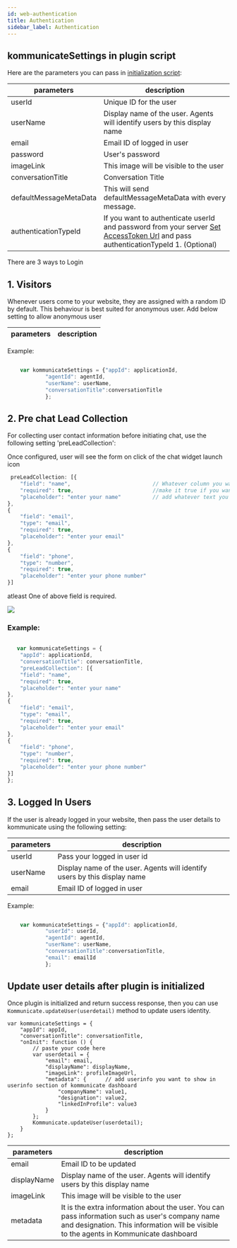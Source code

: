 ```yaml
---
id: web-authentication
title: Authentication
sidebar_label: Authentication
---
```



## kommunicateSettings in plugin script

Here are the parameters you can pass in [initialization script](https://docs.kommunicate.io/docs/web-installation.html#script'):

|parameters | description|
|---    |---    |
|userId | Unique ID for the user|
|userName | Display name of the user. Agents will identify users by this display name|
|email | Email ID of logged in user|
|password | User's password|
|imageLink | This image will be visible to the user |
|conversationTitle | Conversation Title|
|defaultMessageMetaData |This will send defaultMessageMetaData with every message.|
|authenticationTypeId |If you want to authenticate userId and password from your server <a href="access-token-url-configuration" target="_blank">Set AccessToken Url</a> and pass authenticationTypeId 1. (Optional) |

There are 3 ways to Login

## 1. Visitors

Whenever users come to your website, they are assigned with a random ID by default. This behaviour is best suited for anonymous user.
Add below setting to allow anonymous user


|parameters | description|
|---    |---    |

Example:
```javascript

    var kommunicateSettings = {"appId": applicationId,
            "agentId": agentId,
            "userName": userName,
            "conversationTitle":conversationTitle
            };

```

## 2. Pre chat Lead Collection

For collecting user contact information before initiating chat, use the following setting 'preLeadCollection':

Once configured, user will see the form on click of the chat widget launch icon
```javascript
 preLeadCollection: [{
    "field": "name",                          // Whatever column you want to add
    "required": true,                         //make it true if you want to make it mandatory
    "placeholder": "enter your name"          // add whatever text you want to show in placeholder
},
{
    "field": "email",
    "type": "email",
    "required": true,
    "placeholder": "enter your email"
}, 
{
    "field": "phone",
    "type": "number",
    "required": true,
    "placeholder": "enter your phone number"
}]
```
atleast One of above field is required.


<img align="middle" src="https://www.kommunicate.io/blog/wp-content/uploads/2018/06/Screen-Shot-2018-06-05-at-8.40.22-PM.png" />

### Example:
```javascript

   var kommunicateSettings = {
    "appId": applicationId,
    "conversationTitle": conversationTitle,
    "preLeadCollection": [{
    "field": "name",
    "required": true,
    "placeholder": "enter your name"
},
{
    "field": "email",
    "type": "email",
    "required": true,
    "placeholder": "enter your email"
},
{
    "field": "phone",
    "type": "number",
    "required": true,
    "placeholder": "enter your phone number"
}]
};

```

## 3. Logged In Users

If the user is already logged in your website, then pass the user details to kommunicate using the following setting:

|parameters | description|
|---    |---    |
|userId| Pass your logged in user id|
|userName | Display name of the user. Agents will identify users by this display name|
|email | Email ID of logged in user|




Example:
```javascript

    var kommunicateSettings = {"appId": applicationId,
            "userId": userId,
            "agentId": agentId,
            "userName": userName,
            "conversationTitle":conversationTitle,
            "email": emailId
            };

```



## Update user details after plugin is initialized

Once plugin is initialized and return success response, then you can use `Kommunicate.updateUser(userdetail)` method to update users identity.

```
var kommunicateSettings = {
    "appId": appId,
    "conversationTitle": conversationTitle,
    "onInit": function () {
        // paste your code here
        var userdetail = {
            "email": email,
            "displayName": displayName,
            "imageLink": profileImageUrl,
            "metadata": {      // add userinfo you want to show in userinfo section of kommunicate dashboard
                "companyName": value1,
                "designation": value2,
                "linkedInProfile": value3
            }
        };
        Kommunicate.updateUser(userdetail);
    }
};

```
|parameters | description|
|---    |---    |
|email| Email ID to be updated|
|displayName | Display name of the user. Agents will identify users by this display name|
|imageLink | This image will be visible to the user |
|metadata | It is the extra information about the user. You can pass information such as user's company name and designation. This information will be visible to the agents in Kommunicate dashboard |
